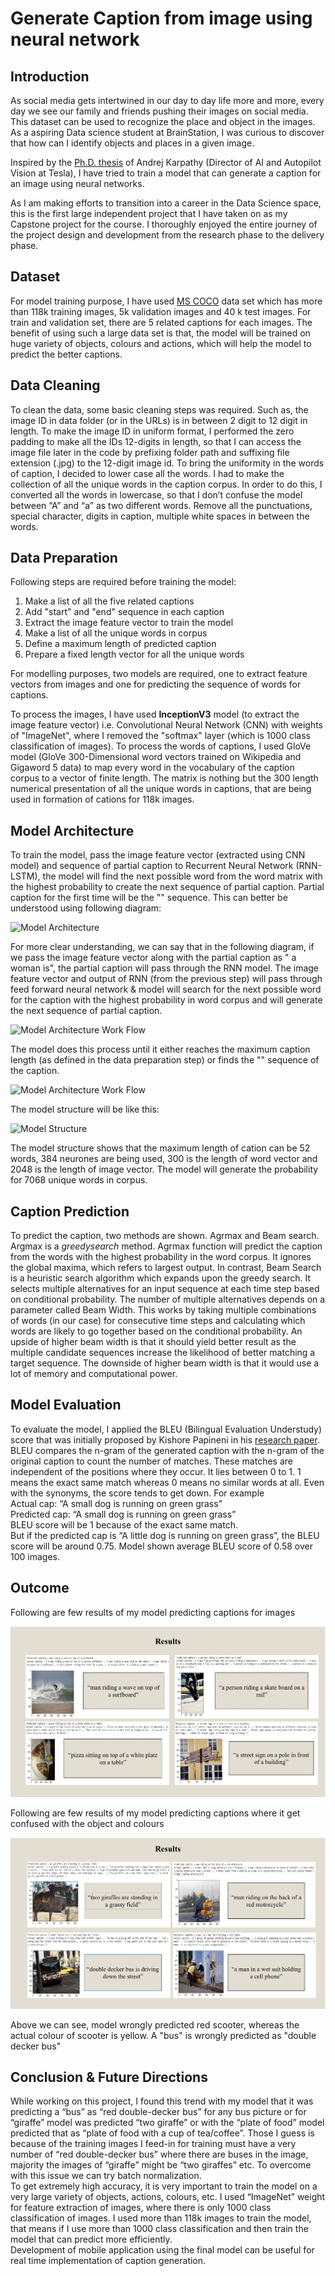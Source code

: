 # Generate Caption from image using neural network

## Introduction <br>

As social media gets intertwined in our day to day life more and more, every day we see our family and friends pushing their images on social media. This dataset can be used to recognize  the place and object in the images. As a aspiring Data science student at BrainStation, I was curious to discover that how can I identify objects and places in a given image. <br>

Inspired by the [Ph.D. thesis](https://cs.stanford.edu/people/karpathy/main.pdf) of Andrej Karpathy (Director of AI and Autopilot Vision at Tesla), I have tried to train a model that can generate a caption for an image using neural networks.<br>

As I am making efforts to transition into a career in the Data Science space, this is the first large independent project that I have taken on as my Capstone project for the course. I thoroughly enjoyed the entire journey of the project design and development from the research phase to the delivery phase.

## Dataset <br>

For model training purpose, I have used [MS COCO](https://cocodataset.org/#download) data set which has more than 118k training images, 5k validation images and 40 k test images. For train and validation set, there are 5 related captions for each images. The benefit of using such a large data set is that, the model will be trained on huge variety of objects, colours and actions, which will help the model to predict the better captions.<br>

## Data Cleaning <br>

To clean the data, some basic cleaning steps was required. Such as, the image ID in data folder (or in the URLs) is in between 2 digit to 12 digit in length. To make the image ID in uniform format, I performed the zero padding to make all the IDs 12-digits in length, so that I can access the image file later in the code by prefixing folder path and suffixing file extension (.jpg) to the 12-digit image id. To bring the uniformity in the words of caption, I decided to lower case all the words. I had to make the collection of all the unique words in the caption corpus. In order to do this, I converted all the words in lowercase, so that I don’t confuse the model between “A” and “a” as two different words. Remove all the punctuations, special character, digits in caption, multiple white spaces in between the words.<br>

## Data Preparation <br>

Following steps are required before training the model:<br>
1. Make a list of all the five related captions
2. Add "start" and "end" sequence in each caption
3. Extract the image feature vector to train the model
4. Make a list of all the unique words in corpus
5. Define a maximum length of predicted caption
6. Prepare a fixed length vector for all the unique words

For modelling purposes, two models are required, one to extract feature vectors from images and one for predicting the sequence of words for captions.

To process the images, I have used **InceptionV3** model (to extract the image feature vector) i.e. Convolutional Neural Network (CNN) with weights of "ImageNet", where I removed the "softmax" layer (which is 1000 class classification of images). To process the words of captions, I used GloVe model (GloVe 300-Dimensional word vectors trained on Wikipedia and Gigaword 5 data) to map every word in the vocabulary of the caption corpus to a vector of finite length. The matrix is nothing but the 300 length numerical presentation of all the unique words in captions, that are being used in formation of cations for 118k images.<br>

## Model Architecture <br>

To train the model, pass the image feature vector (extracted using CNN model) and sequence of partial caption to Recurrent Neural Network (RNN-LSTM), the model will find the next possible word from the word matrix with the highest probability to create the next sequence of partial caption. Partial caption for the first time will be the "<start>" sequence. This can better be understood using following diagram:<br>

![Model Architecture](https://github.com/raivarsha14/ImageCap/tree/master/images/Screen%20Shot%202020-07-02%20at%207.11.27%20PM.png)

For more clear understanding, we can say that in the following diagram, if we pass the image feature vector along with the partial caption as "<start> a woman is", the partial caption will pass through the RNN model. The image feature vector and output of RNN (from the previous step) will pass through feed forward neural network & model will search for the next possible word for the caption with the highest probability in word corpus and will generate the next sequence of partial caption.<br>

![Model Architecture Work Flow](https://github.com/raivarsha14/ImageCap/tree/master/images/Screen%20Shot%202020-07-02%20at%207.11.38%20PM.png)

The model does this process until it either reaches the maximum caption length (as defined in the data preparation step) or finds the "<end>" sequence of the caption.<br>

![Model Architecture Work Flow](https://github.com/raivarsha14/ImageCap/tree/master/images/Screen%20Shot%202020-07-02%20at%207.11.47%20PM.png)

The model structure will be like this:<br>

![Model Structure](https://github.com/raivarsha14/ImageCap/tree/master/images/download.png)

The model structure shows that the maximum length of cation can be 52 words, 384 neurones are being used, 300 is the length of word vector and 2048 is the length of image vector. The model will generate the probability for 7068 unique words in corpus.<br>

## Caption Prediction <br>

To predict the caption, two methods are shown. Agrmax and Beam search. Argmax is a $greedy search$ method. Agrmax function will predict the caption from the words with the highest probability in the word corpus. It ignores the global maxima, which refers to largest output. In contrast, Beam Search is a heuristic search algorithm which expands upon the greedy search. It selects multiple alternatives for an input sequence at each time step based on conditional probability. The number of multiple alternatives depends on a parameter called Beam Width. This works by taking multiple combinations of words (in our case) for consecutive time steps and calculating which words are likely to go together based on the conditional probability. An upside of higher beam width is that it should yield better result as the multiple candidate sequences increase the likelihood of better matching a target sequence. The downside of higher beam width is that it would use a lot of memory and computational power.

## Model Evaluation <br>

To evaluate the model, I applied the BLEU (Bilingual Evaluation Understudy) score that was initially proposed by Kishore Papineni in his [research paper](https://www.aclweb.org/anthology/P02-1040.pdf). BLEU compares the n-gram of the generated caption with the n-gram of the original caption to count the number of matches. These matches are independent of the positions where they occur. It lies between 0 to 1. 1 means the exact same match whereas 0 means no similar words at all. Even with the synonyms, the score tends to get down. For example<br>
Actual cap: “A small dog is running on green grass”<br>
Predicted cap: “A small dog is running on green grass”<br>
BLEU score will be 1 because of the exact same match.<br>
But if the predicted cap is “A little dog is running on green grass”, the BLEU score will be around 0.75. Model shown average BLEU score of 0.58 over 100 images.<br>

## Outcome <br>
Following are few results of my model predicting captions for images

![Good Results](https://github.com/raivarsha14/ImageCap/blob/master/images/Screen%20Shot%202020-07-02%20at%207.12.14%20PM.png)

Following are few results of my model predicting captions where it get confused with the object and colours

![Confused Results](https://github.com/raivarsha14/ImageCap/blob/master/images/Screen%20Shot%202020-07-02%20at%207.12.42%20PM.png)

Above we can see, model wrongly predicted red scooter, whereas the actual colour of scooter is yellow. A "bus" is wrongly predicted as "double decker bus"

## Conclusion & Future Directions <br>

While working on this project, I found this trend with my model that it was predicting a “bus” as “red double-decker bus” for any bus picture or for “giraffe” model was predicted “two giraffe” or with the “plate of food” model predicted that as “plate of food with a cup of tea/coffee”. Those I guess is because of the training images I feed-in for training must have a very number of “red double-decker bus” where there are buses in the image, majority the images of “giraffe” might be “two giraffes” etc. To overcome with this issue we can try batch normalization.<br>
To get extremely high accuracy, it is very important to train the model on a very large variety of objects, actions, colours, etc. I used “ImageNet” weight for feature extraction of images, where there is only 1000 class classification of images. I used more than 118k images to train the model, that means if I use more than 1000 class classification and then train the model that can predict more efficiently.<br>
Development of mobile application using the final model can be useful for real time implementation of caption generation.
